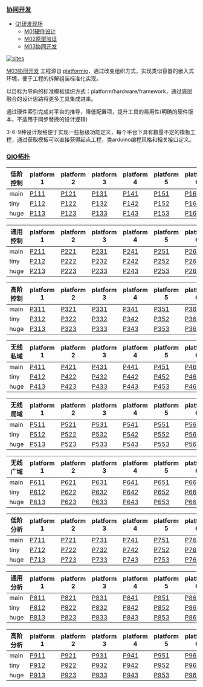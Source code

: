 ﻿### [协同开发](https://github.com/OS-Q)

* [Q1研发现场](https://github.com/OS-Q/Q1)
    * [M01硬件设计](https://github.com/OS-Q/M01)
    * [M02原型验证](https://github.com/OS-Q/M02)
    * [M03协同开发](https://github.com/OS-Q/M03)

[![sites](http://182.61.61.133/link/resources/OSQ.png)](http://www.OS-Q.com)

[M03协同开发](https://github.com/OS-Q/M03) 工程源自 [platformio](https://github.com/platformio/platformio-core)，通过改变组织方式，实现类似容器的嵌入式环境，便于工程的拆解组装标准化实现。

以目标为导向的标准模板组织方式：platform/hardware/framework，通过底层融合的设计思路将更多工具集成进来。

通过硬件索引完成对平台的推导，降低配置项，提升工具的易用性(明确的硬件版本，不适用于同步替换的设计逻辑)

3-6-9种设计规格便于实现一些板级功能定义，每个平台下具有数量不定的模板工程，通过获取模板可以直接获得起点工程，类arduino编程风格和相关接口定义。

### [QIO拓扑](https://github.com/M03)

| 低阶控制 | platform 1 | platform 2 | platform 3 | platform 4 | platform 5 | platform 6 |
| ------- | ------- | ------- | ------- | ------- | ------- | ------- |
| main | [P111](https://github.com/OS-Q/P111) | [P121](https://github.com/OS-Q/P121) | [P131](https://github.com/OS-Q/P131) | [P141](https://github.com/OS-Q/P141) | [P151](https://github.com/OS-Q/P151) | [P161](https://github.com/OS-Q/P161) |
| tiny | [P112](https://github.com/OS-Q/P112) | [P122](https://github.com/OS-Q/P122) | [P132](https://github.com/OS-Q/P132) | [P142](https://github.com/OS-Q/P142) | [P152](https://github.com/OS-Q/P152) | [P162](https://github.com/OS-Q/P162) |
| huge | [P113](https://github.com/OS-Q/P113) | [P123](https://github.com/OS-Q/P123) | [P133](https://github.com/OS-Q/P133) | [P143](https://github.com/OS-Q/P143) | [P153](https://github.com/OS-Q/P153) | [P163](https://github.com/OS-Q/P163) |

| 通用控制 | platform 1 | platform 2 | platform 3 | platform 4 | platform 5 | platform 6 |
| ------- | ------- | ------- | ------- | ------- | ------- | ------- |
| main | [P211](https://github.com/OS-Q/P211) | [P221](https://github.com/OS-Q/P221) | [P231](https://github.com/OS-Q/P231) | [P241](https://github.com/OS-Q/P241) | [P251](https://github.com/OS-Q/P251) | [P261](https://github.com/OS-Q/P261) |
| tiny | [P212](https://github.com/OS-Q/P212) | [P222](https://github.com/OS-Q/P222) | [P232](https://github.com/OS-Q/P232) | [P242](https://github.com/OS-Q/P242) | [P252](https://github.com/OS-Q/P252) | [P262](https://github.com/OS-Q/P262) |
| huge | [P213](https://github.com/OS-Q/P213) | [P223](https://github.com/OS-Q/P223) | [P233](https://github.com/OS-Q/P233) | [P243](https://github.com/OS-Q/P243) | [P253](https://github.com/OS-Q/P253) | [P263](https://github.com/OS-Q/P263) |

| 高阶控制 | platform 1 | platform 2 | platform 3 | platform 4 | platform 5 | platform 6 |
| ------- | ------- | ------- | ------- | ------- | ------- | ------- |
| main | [P311](https://github.com/OS-Q/P311) | [P321](https://github.com/OS-Q/P321) | [P331](https://github.com/OS-Q/P331) | [P341](https://github.com/OS-Q/P341) | [P351](https://github.com/OS-Q/P351) | [P361](https://github.com/OS-Q/P361) |
| tiny | [P312](https://github.com/OS-Q/P312) | [P322](https://github.com/OS-Q/P322) | [P332](https://github.com/OS-Q/P332) | [P342](https://github.com/OS-Q/P342) | [P352](https://github.com/OS-Q/P352) | [P362](https://github.com/OS-Q/P362) |
| huge | [P313](https://github.com/OS-Q/P313) | [P323](https://github.com/OS-Q/P323) | [P333](https://github.com/OS-Q/P333) | [P343](https://github.com/OS-Q/P343) | [P353](https://github.com/OS-Q/P353) | [P363](https://github.com/OS-Q/P363) |

| 无线私域 | platform 1 | platform 2 | platform 3 | platform 4 | platform 5 | platform 6 |
| ------- | ------- | ------- | ------- | ------- | ------- | ------- |
| main | [P411](https://github.com/OS-Q/P411) | [P421](https://github.com/OS-Q/P421) | [P431](https://github.com/OS-Q/P431) | [P441](https://github.com/OS-Q/P441) | [P451](https://github.com/OS-Q/P451) | [P461](https://github.com/OS-Q/P461) |
| tiny | [P412](https://github.com/OS-Q/P412) | [P422](https://github.com/OS-Q/P422) | [P432](https://github.com/OS-Q/P432) | [P442](https://github.com/OS-Q/P442) | [P452](https://github.com/OS-Q/P452) | [P462](https://github.com/OS-Q/P462) |
| huge | [P413](https://github.com/OS-Q/P413) | [P423](https://github.com/OS-Q/P423) | [P433](https://github.com/OS-Q/P433) | [P443](https://github.com/OS-Q/P443) | [P453](https://github.com/OS-Q/P453) | [P463](https://github.com/OS-Q/P463) |

| 无线局域 | platform 1 | platform 2 | platform 3 | platform 4 | platform 5 | platform 6 |
| ------- | ------- | ------- | ------- | ------- | ------- | ------- |
| main | [P511](https://github.com/OS-Q/P511) | [P521](https://github.com/OS-Q/P521) | [P531](https://github.com/OS-Q/P531) | [P541](https://github.com/OS-Q/P541) | [P551](https://github.com/OS-Q/P551) | [P561](https://github.com/OS-Q/P561) |
| tiny | [P512](https://github.com/OS-Q/P512) | [P522](https://github.com/OS-Q/P522) | [P532](https://github.com/OS-Q/P532) | [P542](https://github.com/OS-Q/P542) | [P552](https://github.com/OS-Q/P552) | [P562](https://github.com/OS-Q/P562) |
| huge | [P513](https://github.com/OS-Q/P513) | [P523](https://github.com/OS-Q/P523) | [P533](https://github.com/OS-Q/P533) | [P543](https://github.com/OS-Q/P543) | [P553](https://github.com/OS-Q/P553) | [P563](https://github.com/OS-Q/P563) |

| 无线广域 | platform 1 | platform 2 | platform 3 | platform 4 | platform 5 | platform 6 |
| ------- | ------- | ------- | ------- | ------- | ------- | ------- |
| main | [P611](https://github.com/OS-Q/P611) | [P621](https://github.com/OS-Q/P621) | [P631](https://github.com/OS-Q/P631) | [P641](https://github.com/OS-Q/P641) | [P651](https://github.com/OS-Q/P651) | [P661](https://github.com/OS-Q/P661) |
| tiny | [P612](https://github.com/OS-Q/P612) | [P622](https://github.com/OS-Q/P622) | [P632](https://github.com/OS-Q/P632) | [P642](https://github.com/OS-Q/P642) | [P652](https://github.com/OS-Q/P652) | [P662](https://github.com/OS-Q/P662) |
| huge | [P613](https://github.com/OS-Q/P613) | [P623](https://github.com/OS-Q/P623) | [P633](https://github.com/OS-Q/P633) | [P643](https://github.com/OS-Q/P643) | [P653](https://github.com/OS-Q/P653) | [P663](https://github.com/OS-Q/P663) |

| 低阶分析 | platform 1 | platform 2 | platform 3 | platform 4 | platform 5 | platform 6 |
| ------- | ------- | ------- | ------- | ------- | ------- | ------- |
| main | [P711](https://github.com/OS-Q/P711) | [P721](https://github.com/OS-Q/P721) | [P731](https://github.com/OS-Q/P731) | [P741](https://github.com/OS-Q/P741) | [P751](https://github.com/OS-Q/P751) | [P761](https://github.com/OS-Q/P761) |
| tiny | [P712](https://github.com/OS-Q/P712) | [P722](https://github.com/OS-Q/P722) | [P732](https://github.com/OS-Q/P732) | [P742](https://github.com/OS-Q/P742) | [P752](https://github.com/OS-Q/P752) | [P762](https://github.com/OS-Q/P762) |
| huge | [P713](https://github.com/OS-Q/P713) | [P723](https://github.com/OS-Q/P723) | [P733](https://github.com/OS-Q/P733) | [P743](https://github.com/OS-Q/P743) | [P753](https://github.com/OS-Q/P753) | [P763](https://github.com/OS-Q/P763) |

| 通用分析 | platform 1 | platform 2 | platform 3 | platform 4 | platform 5 | platform 6 |
| ------- | ------- | ------- | ------- | ------- | ------- | ------- |
| main | [P811](https://github.com/OS-Q/P811) | [P821](https://github.com/OS-Q/P821) | [P831](https://github.com/OS-Q/P831) | [P841](https://github.com/OS-Q/P841) | [P851](https://github.com/OS-Q/P851) | [P861](https://github.com/OS-Q/P861) |
| tiny | [P812](https://github.com/OS-Q/P812) | [P822](https://github.com/OS-Q/P822) | [P832](https://github.com/OS-Q/P832) | [P842](https://github.com/OS-Q/P842) | [P852](https://github.com/OS-Q/P852) | [P862](https://github.com/OS-Q/P862) |
| huge | [P813](https://github.com/OS-Q/P813) | [P823](https://github.com/OS-Q/P823) | [P833](https://github.com/OS-Q/P833) | [P843](https://github.com/OS-Q/P843) | [P853](https://github.com/OS-Q/P853) | [P863](https://github.com/OS-Q/P863) |

| 高阶分析 | platform 1 | platform 2 | platform 3 | platform 4 | platform 5 | platform 6 |
| ------- | ------- | ------- | ------- | ------- | ------- | ------- |
| main | [P911](https://github.com/OS-Q/P911) | [P921](https://github.com/OS-Q/P921) | [P931](https://github.com/OS-Q/P931) | [P941](https://github.com/OS-Q/P941) | [P951](https://github.com/OS-Q/P951) | [P961](https://github.com/OS-Q/P961) |
| tiny | [P912](https://github.com/OS-Q/P912) | [P922](https://github.com/OS-Q/P922) | [P932](https://github.com/OS-Q/P932) | [P942](https://github.com/OS-Q/P942) | [P952](https://github.com/OS-Q/P952) | [P962](https://github.com/OS-Q/P962) |
| huge | [P913](https://github.com/OS-Q/P913) | [P923](https://github.com/OS-Q/P923) | [P933](https://github.com/OS-Q/P933) | [P943](https://github.com/OS-Q/P943) | [P953](https://github.com/OS-Q/P953) | [P963](https://github.com/OS-Q/P963) |
